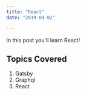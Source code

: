 ```yaml
---
title: "React"
date: "2019-04-02"

---
```



In this post you'll learn React!

## Topics Covered

1. Gatsby
2. Graphql
3. React